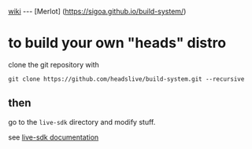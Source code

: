 [wiki](https://github.com/sigoa/build-system/wiki) --- [Merlot] (https://sigoa.github.io/build-system/)


to build your own "heads" distro
================================
clone the git repository with

```
git clone https://github.com/headslive/build-system.git --recursive
```

then
----

go to the `live-sdk` directory and modify stuff.

see [live-sdk documentation](https://git.devuan.org/sdk/live-sdk)
